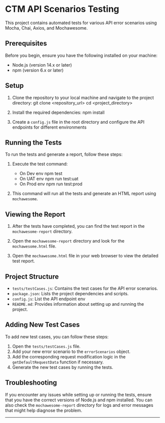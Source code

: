 # CTM API Scenarios Testing

This project contains automated tests for various API error scenarios using Mocha, Chai, Axios, and Mochawesome.

## Prerequisites

Before you begin, ensure you have the following installed on your machine:

- Node.js (version 14.x or later)
- npm (version 6.x or later)

## Setup

1. Clone the repository to your local machine and navigate to the project directory:
    git clone <repository_url>
    cd <project_directory>

2. Install the required dependencies:
    npm install

3. Create a `config.js` file in the root directory and configure the API endpoints for different environments

## Running the Tests

To run the tests and generate a report, follow these steps:

1. Execute the test command:
    - On Dev env
        npm test
    - On UAT env
        npm run test:uat
    - On Prod env
        npm run test:prod

2. This command will run all the tests and generate an HTML report using `mochawesome`.

## Viewing the Report

1. After the tests have completed, you can find the test report in the `mochawesome-report` directory.

2. Open the `mochawesome-report` directory and look for the `mochawesome.html` file.

3. Open the `mochawesome.html` file in your web browser to view the detailed test report.

## Project Structure

- `tests/testCases.js`: Contains the test cases for the API error scenarios.
- `package.json`: Lists the project dependencies and scripts.
- `config.js`: List the API endpoint env
- `README.md`: Provides information about setting up and running the project.

## Adding New Test Cases

To add new test cases, you can follow these steps:

1. Open the `tests/testCases.js` file.
2. Add your new error scenario to the `errorScenarios` object.
3. Add the corresponding request modification logic in the `getDefaultRequestData` function if necessary.
4. Generate the new test cases by running the tests.

## Troubleshooting

If you encounter any issues while setting up or running the tests, ensure that you have the correct versions of Node.js and npm installed. You can also check the `mochawesome-report` directory for logs and error messages that might help diagnose the problem.

---